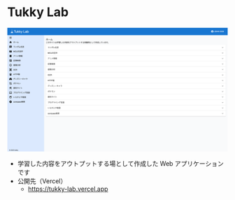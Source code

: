# Tukky Lab

![Alt text](public/tukkylab.png)

-   学習した内容をアウトプットする場として作成した Web アプリケーションです
-   公開先（Vercel）
    -   https://tukky-lab.vercel.app

<br>

